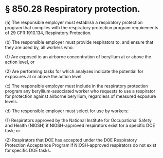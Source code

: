 # § 850.28   Respiratory protection.

(a) The responsible employer must establish a respiratory protection program that complies with the respiratory protection program requirements of 29 CFR 1910.134, Respiratory Protection.


(b) The responsible employer must provide respirators to, and ensure that they are used by, all workers who:


(1) Are exposed to an airborne concentration of beryllium at or above the action level, or


(2) Are performing tasks for which analyses indicate the potential for exposures at or above the action level.


(c) The responsible employer must include in the respiratory protection program any beryllium-associated worker who requests to use a respirator for protection against airborne beryllium, regardless of measured exposure levels.


(d) The responsible employer must select for use by workers:


(1) Respirators approved by the National Institute for Occupational Safety and Health (NIOSH) if NIOSH-approved respirators exist for a specific DOE task; or


(2) Respirators that DOE has accepted under the DOE Respiratory Protection Acceptance Program if NIOSH-approved respirators do not exist for specific DOE tasks.




